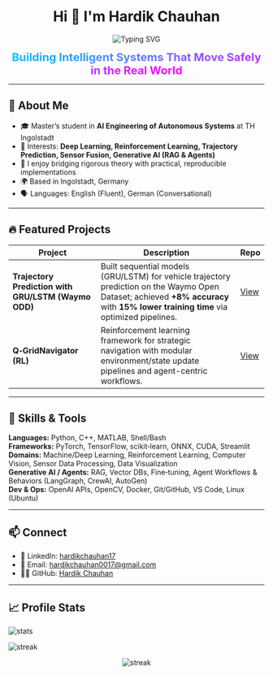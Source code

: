 <!-- Profile README -->

<h1 align="center">Hi 👋 I'm Hardik Chauhan</h1>

<p align="center">
  <img src="https://readme-typing-svg.herokuapp.com?font=Fira+Code&pause=1000&color=00C3FF&center=true&vCenter=true&width=600&lines=AI+Engineer+|+Autonomous+Systems;Reinforcement+Learning;Generative+AI;PYTHON+|+MATLAB+|+SIMULINK" alt="Typing SVG" />
</p>

<p align="center">
  <b style="font-size:22px;background:linear-gradient(90deg,#00C3FF,#FF00FF);-webkit-background-clip:text;color:transparent;">
    Building Intelligent Systems That Move Safely in the Real World
  </b>
</p>




---

## 👤 About Me

- 🎓 Master’s student in <b>AI Engineering of Autonomous Systems</b> at TH Ingolstadt  
- 🤖 Interests: <b>Deep Learning, Reinforcement Learning, Trajectory Prediction, Sensor Fusion, Generative AI (RAG & Agents)</b>  
- 🧪 I enjoy bridging rigorous theory with practical, reproducible implementations  
- 🌍 Based in Ingolstadt, Germany  
- 🗣️ Languages: English (Fluent), German (Conversational)

---

## 🔥 Featured Projects

| Project | Description | Repo |
|---|---|---|
| **Trajectory Prediction with GRU/LSTM (Waymo ODD)** | Built sequential models (GRU/LSTM) for vehicle trajectory prediction on the Waymo Open Dataset; achieved **+8% accuracy** with **15% lower training time** via optimized pipelines. | [View](https://github.com/hardiikc/WAYMO_Challenge) |
| **Q‑GridNavigator (RL)** | Reinforcement learning framework for strategic navigation with modular environment/state update pipelines and agent-centric workflows. | [View](https://github.com/hardiikc/env_hac8488) |

---

## 🧰 Skills & Tools

**Languages:** Python, C++, MATLAB, Shell/Bash  
**Frameworks:** PyTorch, TensorFlow, scikit‑learn, ONNX, CUDA, Streamlit  
**Domains:** Machine/Deep Learning, Reinforcement Learning, Computer Vision, Sensor Data Processing, Data Visualization  
**Generative AI / Agents:** RAG, Vector DBs, Fine‑tuning, Agent Workflows & Behaviors (LangGraph, CrewAI, AutoGen)  
**Dev & Ops:** OpenAI APIs, OpenCV, Docker, Git/GitHub, VS Code, Linux (Ubuntu)

---

## 📫 Connect

- 💼 LinkedIn: <a href="https://www.linkedin.com/in/hardikchauhan17/">hardikchauhan17</a>  
- 📧 Email: <a href="mailto:hardikchauhan0017@gmail.com">hardikchauhan0017@gmail.com</a>  
- 🧑‍💻 GitHub: <a href="https://github.com/hardiikc">Hardik Chauhan</a>

---

## 📈 Profile Stats

<p align="left">
  <img src="https://github-readme-stats.vercel.app/api?username=your-handle&show_icons=true" alt="stats" />
</p>
<p align="left">
  <img src="https://github-readme-streak-stats.herokuapp.com/?user=your-handle" alt="streak" />
</p>

<p align="center">
  <img src="https://streak-stats.demolab.com?user=hardiik&theme=dark&hide_border=true" alt="streak"/>
</p>

<!-- End -->

